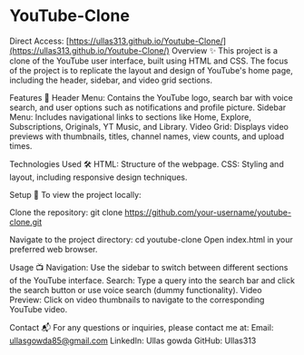 # YouTube-Clone

Direct Access:
[https://ullas313.github.io/Youtube-Clone/](https://ullas313.github.io/Youtube-Clone/)
Overview ✨
This project is a clone of the YouTube user interface, built using HTML and CSS. The focus of the project is to replicate the layout and design of YouTube's home page, including the header, sidebar, and video grid sections.

Features 🎨
Header Menu: Contains the YouTube logo, search bar with voice search, and user options such as notifications and profile picture.
Sidebar Menu: Includes navigational links to sections like Home, Explore, Subscriptions, Originals, YT Music, and Library.
Video Grid: Displays video previews with thumbnails, titles, channel names, view counts, and upload times.

Technologies Used 🛠️
HTML: Structure of the webpage.
CSS: Styling and layout, including responsive design techniques.

Setup 🚀
To view the project locally:

Clone the repository:
git clone https://github.com/your-username/youtube-clone.git

Navigate to the project directory:
cd youtube-clone
Open index.html in your preferred web browser.

Usage 📺
Navigation: Use the sidebar to switch between different sections of the YouTube interface.
Search: Type a query into the search bar and click the search button or use voice search (dummy functionality).
Video Preview: Click on video thumbnails to navigate to the corresponding YouTube video.

Contact 📬
For any questions or inquiries, please contact me at:
Email: ullasgowda85@gmail.com
LinkedIn: Ullas gowda
GitHub: Ullas313
